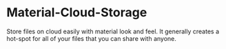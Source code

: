 # Material-Cloud-Storage
Store files on cloud easily with material look and feel. It generally creates a hot-spot for all of your files that you can share with anyone.
